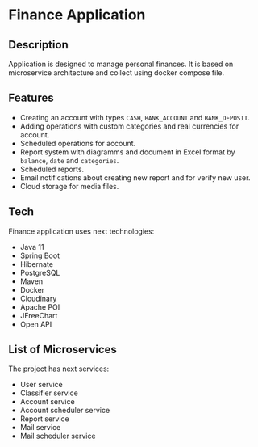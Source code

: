 # Finance Application
## Description
Application is designed to manage personal finances. It is based on microservice architecture and collect using docker compose file.

## Features
- Creating an account with types ```CASH```, ```BANK_ACCOUNT``` and ```BANK_DEPOSIT```.
- Adding operations with custom categories and real currencies for account.
- Scheduled operations for account.
- Report system with diagramms and document in Excel format by ```balance```, ```date``` and ```categories```.
- Scheduled reports.
- Email notifications about creating new report and for verify new user.
- Cloud storage for media files.

## Tech
Finance application uses next technologies:
- Java 11
- Spring Boot
- Hibernate
- PostgreSQL
- Maven
- Docker
- Cloudinary
- Apache POI
- JFreeChart
- Open API

## List of Microservices
The project has next services:
- User service
- Classifier service
- Account service
- Account scheduler service
- Report service
- Mail service
- Mail scheduler service

